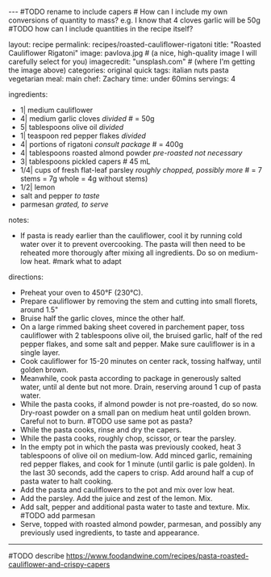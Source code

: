 
--- #TODO rename to include capers # How can I include my own conversions of quantity to mass? e.g. I know that 4 cloves garlic will be 50g #TODO how can I include quantities in the recipe itself?

layout: recipe
permalink: recipes/roasted-cauliflower-rigatoni
title:  "Roasted Cauliflower Rigatoni"
image: pavlova.jpg # (a nice, high-quality image I will carefully select for you)
imagecredit: "unsplash.com" # (where I'm getting the image above)
categories: original quick
tags: italian nuts pasta vegetarian
meal: main
chef: Zachary
time: under 60mins
servings: 4

ingredients: 
- 1| medium cauliflower
- 4| medium garlic cloves *divided* # = 50g
- 5| tablespoons olive oil *divided*
- 1| teaspoon red pepper flakes *divided*
- 4| portions of rigatoni *consult package* # = 400g
- 4| tablespoons roasted almond powder *pre-roasted not necessary*
- 3| tablespoons pickled capers # 45 mL
- 1/4| cups of fresh flat-leaf parsley *roughly chopped, possibly more* # = 7 stems = 7g whole = 4g without stems)
- 1/2| lemon
- salt and pepper *to taste*
- parmesan *grated, to serve*

notes: 
- If pasta is ready earlier than the cauliflower, cool it by running cold water over it to prevent overcooking. The pasta will then need to be reheated more thorougly after mixing all ingredients. Do so on medium-low heat.
#mark what to adapt

directions:
- Preheat your oven to 450°F (230°C).
- Prepare cauliflower by removing the stem and cutting into small florets, around 1.5"
- Bruise half the garlic cloves, mince the other half.
- On a large rimmed baking sheet covered in parchement paper, toss cauliflower with 2 tablespoons olive oil, the bruised garlic, half of the red pepper flakes, and some salt and pepper. Make sure cauliflower is in a single layer.
- Cook cauliflower for 15-20 minutes on center rack, tossing halfway, until golden brown.
- Meanwhile, cook pasta according to package in generously salted water, until al dente but not more. Drain, reserving around 1 cup of pasta water.
- While the pasta cooks, if almond powder is not pre-roasted, do so now. Dry-roast powder on a small pan on medium heat until golden brown. Careful not to burn. #TODO use same pot as pasta?
- While the pasta cooks, rinse and dry the capers.
- While the pasta cooks, roughly chop, scissor, or tear the parsley.
- In the empty pot in which the pasta was previously cooked, heat 3 tablespoons of olive oil on medium-low. Add minced garlic, remaining red pepper flakes, and cook for 1 minute (until garlic is pale golden). In the last 30 seconds, add the capers to crisp. Add around half a cup of pasta water to halt cooking.
- Add the pasta and cauliflowers to the pot and mix over low heat.
- Add the parsley. Add the juice and zest of the lemon. Mix.
- Add salt, pepper and additional pasta water to taste and texture. Mix. #TODO add parmesan
- Serve, topped with roasted almond powder, parmesan, and possibly any previously used ingredients, to taste and appearance.

--- 
<!-- Below is the description, just write what you want or leave it empty 😁 -->
#TODO describe
https://www.foodandwine.com/recipes/pasta-roasted-cauliflower-and-crispy-capers
